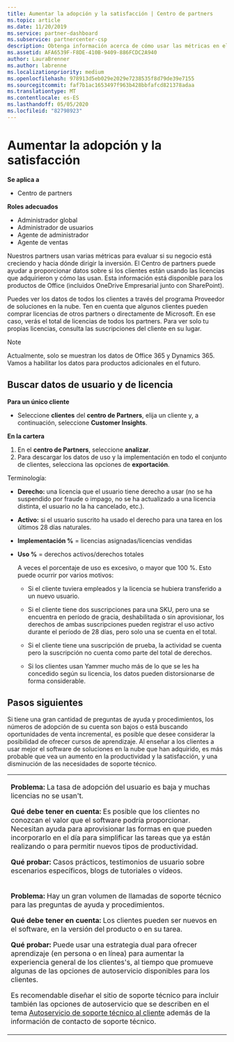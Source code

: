 ```yaml
---
title: Aumentar la adopción y la satisfacción | Centro de partners
ms.topic: article
ms.date: 11/20/2019
ms.service: partner-dashboard
ms.subservice: partnercenter-csp
description: Obtenga información acerca de cómo usar las métricas en el centro de partners para ver si su negocio está creciendo, cómo los clientes usan sus licencias y dónde centrarse en la inversión.
ms.assetid: AFA6539F-F8DE-410B-9409-886FCDC2A940
author: LauraBrenner
ms.author: labrenne
ms.localizationpriority: medium
ms.openlocfilehash: 978913d5eb029e2029e7238535f8d79de39e7155
ms.sourcegitcommit: faf7b1ac1653497f963b428bbfafcd821378adaa
ms.translationtype: MT
ms.contentlocale: es-ES
ms.lasthandoff: 05/05/2020
ms.locfileid: "82798923"
---
```

# <a name="increase-adoption-and-satisfaction"></a>Aumentar la adopción y la satisfacción

**Se aplica a**

-  Centro de partners

**Roles adecuados**
-   Administrador global
-   Administrador de usuarios
-   Agente de administrador
-   Agente de ventas

Nuestros partners usan varias métricas para evaluar si su negocio está creciendo y hacia dónde dirigir la inversión. El Centro de partners puede ayudar a proporcionar datos sobre si los clientes están usando las licencias que adquirieron y cómo las usan. Esta información está disponible para los productos de Office (incluidos OneDrive Empresarial junto con SharePoint).

Puedes ver los datos de todos los clientes a través del programa Proveedor de soluciones en la nube. Ten en cuenta que algunos clientes pueden comprar licencias de otros partners o directamente de Microsoft. En ese caso, verás el total de licencias de todos los partners. Para ver solo tu propias licencias, consulta las suscripciones del cliente en su lugar.

> [!NOTE]  
>  Actualmente, solo se muestran los datos de Office 365 y Dynamics 365. Vamos a habilitar los datos para productos adicionales en el futuro.

## <a name="find-license-and-user-data"></a>Buscar datos de usuario y de licencia


**Para un único cliente**

-   Seleccione **clientes** del **centro de Partners**, elija un cliente y, a continuación, seleccione **Customer Insights**.

**En la cartera**

1.  En el **centro de Partners**, seleccione **analizar**.
2.  Para descargar los datos de uso y la implementación en todo el conjunto de clientes, selecciona las opciones de **exportación**.

Terminología:

-   **Derecho:** una licencia que el usuario tiene derecho a usar (no se ha suspendido por fraude o impago, no se ha actualizado a una licencia distinta, el usuario no la ha cancelado, etc.).

-   **Activo:** si el usuario suscrito ha usado el derecho para una tarea en los últimos 28 días naturales.

-   **Implementación %** = licencias asignadas/licencias vendidas

-   **Uso %** = derechos activos/derechos totales

    A veces el porcentaje de uso es excesivo, o mayor que 100 %. Esto puede ocurrir por varios motivos:

    -   Si el cliente tuviera empleados y la licencia se hubiera transferido a un nuevo usuario.

    -   Si el cliente tiene dos suscripciones para una SKU, pero una se encuentra en período de gracia, deshabilitada o sin aprovisionar, los derechos de ambas suscripciones pueden registrar el uso activo durante el período de 28 días, pero solo una se cuenta en el total.

    -   Si el cliente tiene una suscripción de prueba, la actividad se cuenta pero la suscripción no cuenta como parte del total de derechos.

    -   Si los clientes usan Yammer mucho más de lo que se les ha concedido según su licencia, los datos pueden distorsionarse de forma considerable.

## <a name="next-steps"></a>Pasos siguientes


Si tiene una gran cantidad de preguntas de ayuda y procedimientos, los números de adopción de su cuenta son bajos o está buscando oportunidades de venta incremental, es posible que desee considerar la posibilidad de ofrecer cursos de aprendizaje. Al enseñar a los clientes a usar mejor el software de soluciones en la nube que han adquirido, es más probable que vea un aumento en la productividad y la satisfacción, y una disminución de las necesidades de soporte técnico.

<table>
<colgroup>
<col width="100%" />
</colgroup>
<tbody>
<tr class="odd">
<td><p><strong>Problema:</strong> La tasa de adopción del usuario es baja y muchas licencias no se usan&#39;t.</p>
<p><strong>Qué debe tener en cuenta:</strong> Es posible que los clientes no conozcan el valor que el software podría proporcionar. Necesitan ayuda para aprovisionar las formas en que pueden incorporarlo en el día para simplificar las tareas que ya están realizando o para permitir nuevos tipos de productividad.</p>
<p><strong>Qué probar:</strong> Casos prácticos, testimonios de usuario sobre escenarios específicos, blogs de tutoriales o vídeos.</p></td>
</tr>
<tr class="even">
<td><p><strong>Problema:</strong> Hay un gran volumen de llamadas de soporte técnico para las preguntas de ayuda y procedimientos.</p>
<p><strong>Qué debe tener en cuenta:</strong> Los clientes pueden ser nuevos en el software, en la versión del producto o en su tarea.</p>
<p><strong>Qué probar:</strong> Puede usar una estrategia dual para ofrecer aprendizaje (en persona o en línea) para aumentar la experiencia general de los clientes&#39;s, al tiempo que promueve algunas de las opciones de autoservicio disponibles para los clientes.</p>
<p>Es recomendable diseñar el sitio de soporte técnico para incluir también las opciones de autoservicio que se describen en el tema <a href="customer-self-support.md" data-raw-source="[Customer self-support](customer-self-support.md)">Autoservicio de soporte técnico al cliente</a> además de la información de contacto de soporte técnico.</p></td>
</tr>
</tbody>
</table>

 

 

 



